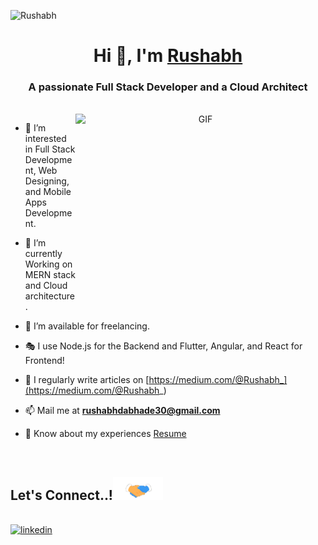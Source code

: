 
![Rushabh](https://github.com/Coder-Rushabh/Coder-Rushabh/assets/47267236/07e6f4a9-b128-4dfd-b7f5-ac3ddae0702e)


<h1 align="center">Hi 👋, I'm <a href="https://100rabhcsmc.github.io/Me.io/" target="blank">
Rushabh</a></h1>
<h3 align="center">A passionate Full Stack Developer and a Cloud Architect</h3>
<br>

<a target="_blank" align="center">
  <img align="right" top="500" height="300" width="400" alt="GIF" src="https://media.giphy.com/media/SWoSkN6DxTszqIKEqv/giphy.gif">
</a>

- 👀 I’m interested in Full Stack Development, Web Designing, and Mobile Apps Development.

- 🌱 I’m currently Working on MERN stack and Cloud architecture.

- 🤝 I’m available for freelancing.
  
- 🎭 I use Node.js for the Backend and Flutter, Angular, and React for Frontend! 

- 📝 I regularly write articles on [https://medium.com/@Rushabh_](https://medium.com/@Rushabh_)

- 📫 Mail me at **rushabhdabhade30@gmail.com**

- 📄 Know about my experiences <a href="https://github.com/Coder-Rushabh/Coder-Rushabh/files/14554696/Rushabh.Dabhade.updated.pdf" target="blank">Resume</a>
<br/>


## <b> Let's Connect..!</b><img src="https://github.com/0xAbdulKhalid/0xAbdulKhalid/raw/main/assets/mdImages/handshake.gif" width ="80">
<br>
<div align='left'>


<a href="https://in.linkedin.com/in/rushabh-dabhade-4aa805227" target="_blank">
<img src="https://img.shields.io/badge/linkedin:  Rushabh-%2300acee.svg?color=405DE6&style=for-the-badge&logo=linkedin&logoColor=white" alt=linkedin style="margin-bottom: 5px;"/>
</a>
</div>
<br>
<br>

<div align='center'>
